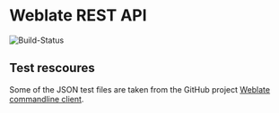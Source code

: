 # Weblate REST API

![Build-Status](https://github.com/mflingelli/weblate-rest-api/actions/workflows/ci.yml/badge.svg)


## Test rescoures

Some of the JSON test files are taken from the GitHub project [Weblate commandline client](https://github.com/WeblateOrg/wlc).
